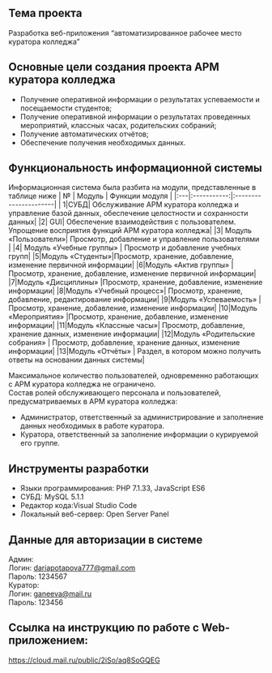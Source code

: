 ## Тема проекта
 Разработка веб-приложения “автоматизированное рабочее место куратора колледжа”
## Основные цели создания проекта АРМ куратора колледжа
+ Получение оперативной информации о результатах успеваемости и посещаемости студентов;
+ Получение оперативной информации о результатах проведенных мероприятий, классных часах, родительских собраний;
+ Получение автоматических отчётов;
+ Обеспечение получения необходимых данных.

## Функциональность информационной системы
Информационная система была разбита на модули, представленные в таблице ниже
| № | Модуль | Функции модуля |
|:---|:-----------:|:----------------------|
| 1|СУБД| Обслуживание АРМ куратора колледжа и управление базой данных, обеспечение целостности и сохранности данных|
|2| GUI| Обеспечение взаимодействия с пользователем. Упрощение восприятия функций АРМ куратора колледжа|
|3| Модуль «Пользователи»| Просмотр, добавление и управление пользователями |
|4|  Модуль «Учебные группы» |	Просмотр и добавление учебных групп|
|5|Модуль «Студенты»|Просмотр, хранение, добавление, изменение первичной информации|
|6|Модуль «Актив группы»	|Просмотр, хранение, добавление, изменение первичной информации|
|7|Модуль «Дисциплины»	|Просмотр, хранение, добавление, изменение информации|
|8|Модуль «Учебный процесс»| Просмотр, хранение, добавление, редактирование информации|
|9|Модуль «Успеваемость»	|Просмотр, хранение, добавление, изменение информации|
|10|Модуль «Мероприятия»	|Просмотр, хранение, добавление, изменение информации|
|11|Модуль «Классные часы»| Просмотр, добавление, хранение данных, изменение информации|
|12|Модуль «Родительские собрания» | Просмотр, добавление, хранение данных, изменение информации|
|13|Модуль «Отчёты» | Раздел, в котором можно получить ответы на основании данных системы|


Максимальное количество пользователей, одновременно работающих с АРМ куратора колледжа не ограничено. <br />
Состав ролей обслуживающего персонала и пользователей, предусматриваемых в АРМ куратора колледжа:
+ Администратор, ответственный за администрирование и заполнение данных необходимых в работе куратора.
+ Куратора, ответственный за заполнение информации о курируемой его группе.

## Инструменты разработки
* Языки программирования: PHP 7.1.33, JavaScript ES6
* СУБД: MySQL 5.1.1
* Редактор кода:Visual Studio Code	
* Локальный веб-сервер: Open Server Panel


## Данные для авторизации в системе
Админ: <br />
Логин: dariapotapova777@gmail.com <br />
Пароль: 1234567 <br />
Куратор: <br />
Логин: ganeeva@mail.ru <br />
Пароль: 123456 <br /> 

## Ссылка на инструкцию по работе с Web-приложением: 
https://cloud.mail.ru/public/2iSo/aq8SoGQEG 






 





 
